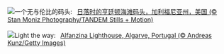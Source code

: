 ![](https://www.bing.com/th?id=OHR.HuntingtonBeach_ZH-CN0368691951_UHD.jpg&w=1000)一个无与伦比的码头:&nbsp;&ensp;[日落时的亨廷顿海滩码头，加利福尼亚州，美国 (© Stan Moniz Photography/TANDEM Stills + Motion)](https://www.bing.com/th?id=OHR.HuntingtonBeach_ZH-CN0368691951_UHD.jpg)
<br><br/>
![](https://www.bing.com/th?id=OHR.AlfanzinaLighthouse_EN-US9545750672_UHD.jpg&w=1000)Light the way:&nbsp;&ensp;[Alfanzina Lighthouse, Algarve, Portugal (© Andreas Kunz/Getty Images)](https://www.bing.com/th?id=OHR.AlfanzinaLighthouse_EN-US9545750672_UHD.jpg)
<br><br/>

